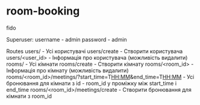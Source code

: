 # room-booking
fido

Superuser:
username - admin
password - admin

Routes
users/ - Усі користувачі
users/create - Створити користувача
users/<user_id> - Інформація про користувача (можливість видалити)
rooms/ - Усі кімнати
rooms/create - Створити кімнату
rooms/<room_id> - Інформація про кімнату (можливість видалити)
rooms/<room_id>/meetings/?start_time=<YYYY-DD-MM>T<HH:MM>&end_time=<YYYY-DD-MM>T<HH:MM> - Усі бронювання для кімнати з id - room_id у проміжку між start_time i end_time
rooms/<room_id>/meetings/create - Створити бронювання для кімнати з room_id
  
